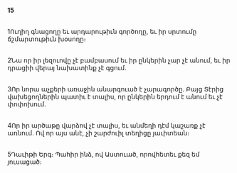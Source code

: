 **15**

\
1Ուղիղ գնացողը եւ արդարութիւն գործողը, եւ իր սրտումը ճշմարտութիւն խօսողը։

\
2Նա որ իր լեզուովը չէ բամբասում եւ իր ընկերին չար չէ անում, եւ իր դրացիի վերայ նախատինք չէ գցում.

\
3Որ նորա աչքերի առաջին անարգուած է չարագործը. Բայց Տէրից վախեցողներին պատիւ է տալիս, որ ընկերին երդում է անում եւ չէ փոփոխում.

\
4Որ իր արծաթը վարձով չէ տալիս, եւ անմեղի դէմ կաշառք չէ առնում. Ով որ այս անէ, չի շարժուիլ տեղիցը յաւիտեան։

\
5Դաւիթի Երգ։ Պահիր ինձ, ով Աստուած, որովհետեւ քեզ եմ յուսացած։
